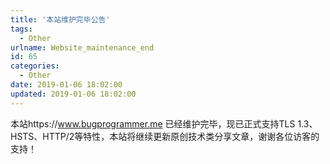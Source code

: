 ```yaml
---
title: '本站维护完毕公告'
tags:
  - Other
urlname: Website_maintenance_end
id: 65
categories:
  - Other
date: 2019-01-06 18:02:00
updated: 2019-01-06 18:02:00
---
```

本站https://www.bugprogrammer.me 已经维护完毕，现已正式支持TLS 1.3、HSTS、HTTP/2等特性，本站将继续更新原创技术类分享文章，谢谢各位访客的支持！<!--more-->